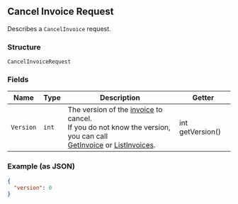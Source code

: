 ## Cancel Invoice Request

Describes a `CancelInvoice` request.

### Structure

`CancelInvoiceRequest`

### Fields

| Name | Type | Description | Getter |
|  --- | --- | --- | --- |
| `Version` | `int` | The version of the [invoice](#type-invoice) to cancel.<br>If you do not know the version, you can call <br>[GetInvoice](#endpoint-Invoices-GetInvoice) or [ListInvoices](#endpoint-Invoices-ListInvoices). | int getVersion() |

### Example (as JSON)

```json
{
  "version": 0
}
```

